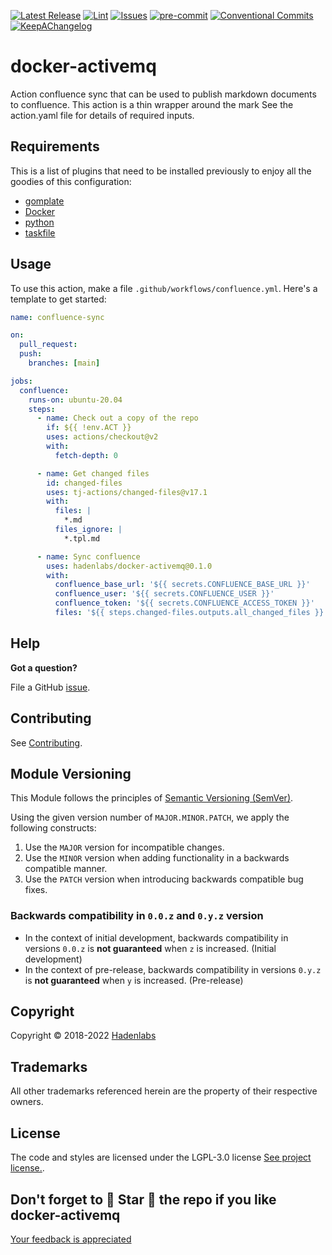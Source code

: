 <!--


  ** DO NOT EDIT THIS FILE
  **
  ** 1) Make all changes to `provision/generator/README.yaml`
  ** 2) Run`task readme` to rebuild this file.
  **
  ** (We maintain HUNDREDS of open source projects. This is how we maintain our sanity.)
  **


  -->

[![Latest Release](https://img.shields.io/github/release/hadenlabs/docker-activemq)](https://github.com/hadenlabs/docker-activemq/releases) [![Lint](https://img.shields.io/github/workflow/status/hadenlabs/docker-activemq/lint-code)](https://github.com/hadenlabs/docker-activemq/actions) [![Issues](https://img.shields.io/github/issues/hadenlabs/docker-activemq)](https://github.com/hadenlabs/docker-activemq/issues) [![pre-commit](https://img.shields.io/badge/pre--commit-enabled-brightgreen?logo=pre-commit&logoColor=white)](https://github.com/pre-commit/pre-commit) [![Conventional Commits](https://img.shields.io/badge/Conventional%20Commits-1.0.0-yellow)](https://conventionalcommits.org) [![KeepAChangelog](https://img.shields.io/badge/changelog-Keep%20a%20Changelog%20v1.0.0-orange)](https://keepachangelog.com)

# docker-activemq

Action confluence sync that can be used to publish markdown documents to confluence. This action is a thin wrapper around the mark See the action.yaml file for details of required inputs.

## Requirements

This is a list of plugins that need to be installed previously to enjoy all the goodies of this configuration:

- [gomplate](https://github.com/hairyhenderson/gomplate)
- [Docker](https://www.docker.com)
- [python](https://www.python.org)
- [taskfile](https://github.com/go-task/task)

## Usage

To use this action, make a file `.github/workflows/confluence.yml`. Here's a template to get started:

```yaml
name: confluence-sync

on:
  pull_request:
  push:
    branches: [main]

jobs:
  confluence:
    runs-on: ubuntu-20.04
    steps:
      - name: Check out a copy of the repo
        if: ${{ !env.ACT }}
        uses: actions/checkout@v2
        with:
          fetch-depth: 0

      - name: Get changed files
        id: changed-files
        uses: tj-actions/changed-files@v17.1
        with:
          files: |
            *.md
          files_ignore: |
            *.tpl.md

      - name: Sync confluence
        uses: hadenlabs/docker-activemq@0.1.0
        with:
          confluence_base_url: '${{ secrets.CONFLUENCE_BASE_URL }}'
          confluence_user: '${{ secrets.CONFLUENCE_USER }}'
          confluence_token: '${{ secrets.CONFLUENCE_ACCESS_TOKEN }}'
          files: '${{ steps.changed-files.outputs.all_changed_files }}'
```

## Help

**Got a question?**

File a GitHub [issue](https://github.com/hadenlabs/docker-activemq/issues).

## Contributing

See [Contributing](./docs/contributing.md).

## Module Versioning

This Module follows the principles of [Semantic Versioning (SemVer)](https://semver.org/).

Using the given version number of `MAJOR.MINOR.PATCH`, we apply the following constructs:

1. Use the `MAJOR` version for incompatible changes.
1. Use the `MINOR` version when adding functionality in a backwards compatible manner.
1. Use the `PATCH` version when introducing backwards compatible bug fixes.

### Backwards compatibility in `0.0.z` and `0.y.z` version

- In the context of initial development, backwards compatibility in versions `0.0.z` is **not guaranteed** when `z` is increased. (Initial development)
- In the context of pre-release, backwards compatibility in versions `0.y.z` is **not guaranteed** when `y` is increased. (Pre-release)

## Copyright

Copyright © 2018-2022 [Hadenlabs](https://hadenlabs.com)

## Trademarks

All other trademarks referenced herein are the property of their respective owners.

## License

The code and styles are licensed under the LGPL-3.0 license [See project license.](LICENSE).

## Don't forget to 🌟 Star 🌟 the repo if you like docker-activemq

[Your feedback is appreciated](https://github.com/hadenlabs/docker-activemq/issues)
